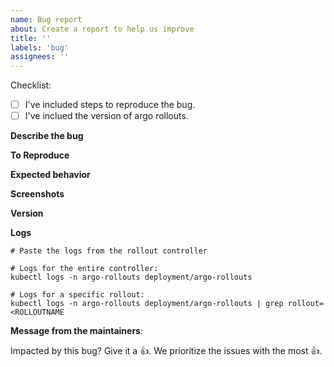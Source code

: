 ```yaml
---
name: Bug report
about: Create a report to help us improve
title: ''
labels: 'bug'
assignees: ''
---
```


<!-- If you are trying to resolve an environment-specific issue or have a one-off question about the edge case that does not require a feature then please consider asking a question in argo rollouts slack [channel](https://argoproj.github.io/community/join-slack). -->

Checklist:

* [ ] I've included steps to reproduce the bug.
* [ ] I've inclued the version of argo rollouts.

**Describe the bug**

<!-- A clear and concise description of what the bug is. -->

**To Reproduce**

<!-- A list of the steps required to reproduce the issue. Best of all, give us the URL to a repository that exhibits this issue. -->

**Expected behavior**

<!-- A clear and concise description of what you expected to happen. -->

**Screenshots**

<!-- If applicable, add screenshots to help explain your problem. -->

**Version**

<!-- What version of argo rollouts controller are you running? -->

**Logs**

```
# Paste the logs from the rollout controller

# Logs for the entire controller:
kubectl logs -n argo-rollouts deployment/argo-rollouts

# Logs for a specific rollout:
kubectl logs -n argo-rollouts deployment/argo-rollouts | grep rollout=<ROLLOUTNAME
```

**Message from the maintainers**:

Impacted by this bug? Give it a 👍. We prioritize the issues with the most 👍.